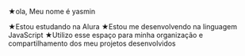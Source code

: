 ★ola, Meu nome é yasmin

★Estou estudando na Alura
★Estou me desenvolvendo na linguagem JavaScript
★Utilizo esse espaço para minha organização e compartilhamento dos meu projetos desenvolvidos
